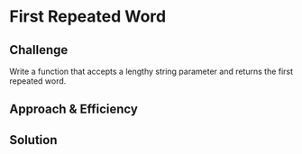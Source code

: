 # First Repeated Word
<!-- Short summary or background information -->

## Challenge
Write a function that accepts a lengthy string parameter and returns the first repeated word. 

## Approach & Efficiency
<!-- What approach did you take? Why? What is the Big O space/time for this approach? -->

## Solution
<!-- Embedded whiteboard image -->